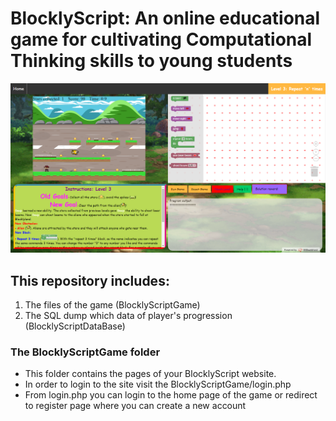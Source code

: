 # BlocklyScript: An online educational game for cultivating Computational Thinking skills to young students

![](BlocklyScriptGame/Game/assets/BlocklyGame.png)

## This repository includes:
1. The files of the game (BlocklyScriptGame)
2. The SQL dump which data of player's progression (BlocklyScriptDataBase)

### The BlocklyScriptGame folder
* This folder contains the pages of your BlocklyScript website.
* In order to login to the site visit the BlocklyScriptGame/login.php
* From login.php you can login to the home page of the game or redirect to register page where you can create a new account

